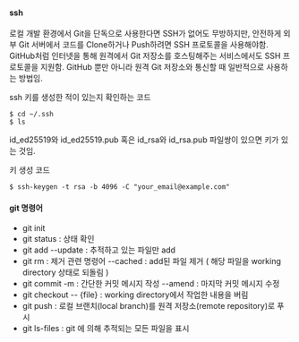 #### ssh

로컬 개발 환경에서 Git을 단독으로 사용한다면 SSH가 없어도 무방하지만, 안전하게 외부 Git 서버에서 코드를 Clone하거나 Push하려면 SSH 프로토콜을 사용해야함. 
GitHub처럼 인터넷을 통해 원격에서 Git 저장소를 호스팅해주는 서비스에서도 SSH 프로토콜을 지원함. GitHub 뿐만 아니라 원격 Git 저장소와 통신할 때 일반적으로 사용하는 방법임.

ssh 키를 생성한 적이 있는지 확인하는 코드
```
$ cd ~/.ssh
$ ls
```
id_ed25519와 id_ed25519.pub 혹은 id_rsa와 id_rsa.pub 파일쌍이 있으면 키가 있는 것임.

키 생성 코드
```
$ ssh-keygen -t rsa -b 4096 -C "your_email@example.com"
```

#### git 명령어

* git init
* git status : 상태 확인
* git add
--update : 추적하고 있는 파일만 add
* git rm : 제거 관련 명령어
--cached : add된 파일 제거 ( 해당 파일을 working directory 상태로 되돌림 )
* git commit
-m : 간단한 커밋 메시지 작성
--amend : 마지막 커밋 메시지 수정
* git checkout
-- {file} : working directory에서 작업한 내용을 버림
* git push : 로컬 브랜치(local branch)를 원격 저장소(remote repository)로 푸시
* git ls-files : git 에 의해 추적되는 모든 파일을 표시
